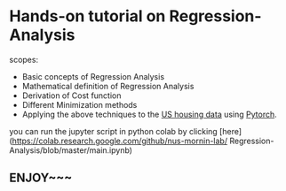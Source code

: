 # Hands-on tutorial on Regression-Analysis

scopes:
  * Basic concepts of Regression Analysis 
  * Mathematical definition of Regression Analysis 
  * Derivation of Cost function
  * Different Minimization methods
  * Applying the above techniques to the [US housing data](https://raw.githubusercontent.com/ageron/handson-ml/master/datasets/housing/housing.csv) using [Pytorch](https://pytorch.org/).

you can run the jupyter script in python colab by clicking [here](https://colab.research.google.com/github/nus-mornin-lab/
Regression-Analysis/blob/master/main.ipynb)

## ENJOY~~~
